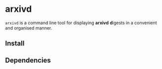 arxivd
======

`arxivd` is a command line tool for displaying **arxivd** **d**igests in a
convenient and organised manner.

Install
-------

Dependencies
------------
